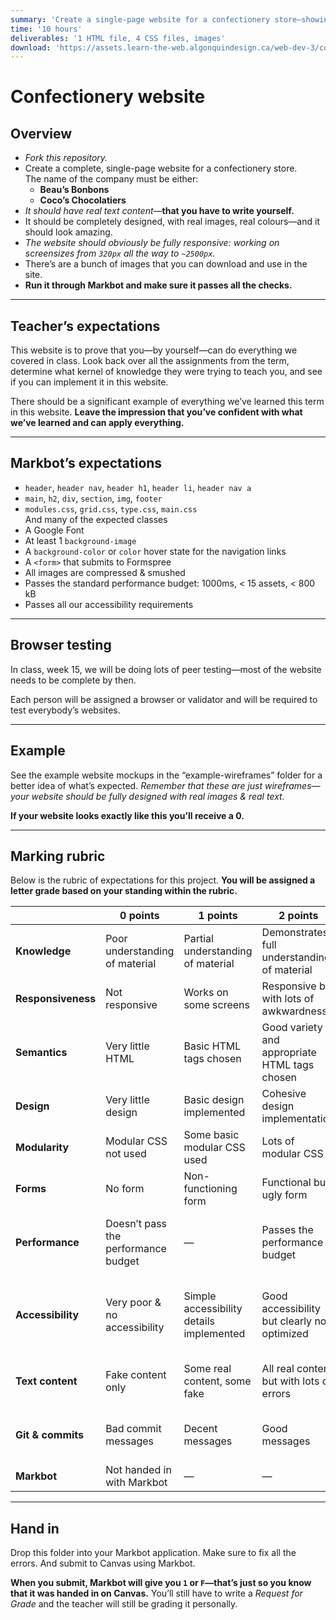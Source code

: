 ```yaml
---
summary: 'Create a single-page website for a confectionery store—showing what you learned this term.'
time: '10 hours'
deliverables: '1 HTML file, 4 CSS files, images'
download: 'https://assets.learn-the-web.algonquindesign.ca/web-dev-3/confectionery-website-download.zip'
---
```


# Confectionery website

## Overview

- *Fork this repository.*
- Create a complete, single-page website for a confectionery store.
  <br>The name of the company must be either:
  - **Beau’s Bonbons**
  - **Coco’s Chocolatiers**
- *It should have real text content*—**that you have to write yourself.**
- It should be completely designed, with real images, real colours—and it should look amazing.
- *The website should obviously be fully responsive: working on screensizes from `320px` all the way to `~2500px`.*
- There’s are a bunch of images that you can download and use in the site.
- **Run it through Markbot and make sure it passes all the checks.**

---

## Teacher’s expectations

This website is to prove that you—by yourself—can do everything we covered in class. Look back over all the assignments from the term, determine what kernel of knowledge they were trying to teach you, and see if you can implement it in this website.

There should be a significant example of everything we’ve learned this term in this website. **Leave the impression that you’ve confident with what we’ve learned and can apply everything.**

---

## Markbot’s expectations

- `header`, `header nav`, `header h1`, `header li`, `header nav a`
- `main`, `h2`, `div`, `section`, `img`, `footer`
- `modules.css`, `grid.css`, `type.css`, `main.css`
  <br>And many of the expected classes
- A Google Font
- At least 1 `background-image`
- A `background-color` or `color` hover state for the navigation links
- A `<form>` that submits to Formspree
- All images are compressed & smushed
- Passes the standard performance budget: 1000ms, < 15 assets, < 800 kB
- Passes all our accessibility requirements

---

## Browser testing

In class, week 15, we will be doing lots of peer testing—most of the website needs to be complete by then.

Each person will be assigned a browser or validator and will be required to test everybody’s websites.

---

## Example

See the example website mockups in the “example-wireframes” folder for a better idea of what’s expected. *Remember that these are just wireframes—your website should be fully designed with real images & real text.*

**If your website looks exactly like this you’ll receive a 0.**

---

## Marking rubric

Below is the rubric of expectations for this project. **You will be assigned a letter grade based on your standing within the rubric.**

| | 0 points | 1 points | 2 points | 3 points |
| --- | --- | --- | --- | --- |
| **Knowledge** | Poor understanding of material | Partial understanding of material | Demonstrates full understanding of material | Demonstrates excellent understanding of material |
| **Responsiveness** | Not responsive | Works on some screens | Responsive but with lots of awkwardness | Looks great on all screen sizes |
| **Semantics** | Very little HTML | Basic HTML tags chosen | Good variety and appropriate HTML tags chosen | Excellent demonstration of HTML tags and correct use |
| **Design** | Very little design | Basic design implemented | Cohesive design implementation | Excellent design implementation |
| **Modularity** | Modular CSS not used | Some basic modular CSS used | Lots of modular CSS | Modular CSS used to its full potential |
| **Forms** | No form | Non-functioning form | Functional but ugly form | Good looking and functional form |
| **Performance** | Doesn’t pass the performance budget | — | Passes the performance budget | Exceeds the expectations of the performance budget |
| **Accessibility** | Very poor & no accessibility | Simple accessibility details implemented | Good accessibility but clearly not optimized | Excellent accessibility with clear VoiceOver testing & improvements |
| **Text content** | Fake content only | Some real content, some fake | All real content but with lots of errors | Real content, well written, no grammar or spelling errors |
| **Git & commits** | Bad commit messages | Decent messages | Good messages | Excellent and descriptive commit messages |
| **Markbot** | Not handed in with Markbot | — | — | Handed in with Markbot |

---

## Hand in

Drop this folder into your Markbot application. Make sure to fix all the errors. And submit to Canvas using Markbot.

**When you submit, Markbot will give you `1` or `F`—that’s just so you know that it was handed in on Canvas.** You’ll still have to write a *Request for Grade* and the teacher will still be grading it personally.
